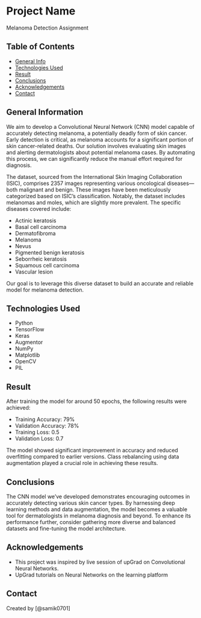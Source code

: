 # Project Name
Melanoma Detection Assignment


## Table of Contents
* [General Info](#general-information)
* [Technologies Used](#technologies-used)
* [Result](#Result)
* [Conclusions](#conclusions)
* [Acknowledgements](#acknowledgements)
* [Contact](#Contact)

## General Information
We aim to develop a Convolutional Neural Network (CNN) model capable of accurately detecting melanoma, a potentially deadly form of skin cancer. Early detection is critical, as melanoma accounts for a significant portion of skin cancer-related deaths. Our solution involves evaluating skin images and alerting dermatologists about potential melanoma cases. By automating this process, we can significantly reduce the manual effort required for diagnosis.

The dataset, sourced from the International Skin Imaging Collaboration (ISIC), comprises 2357 images representing various oncological diseases—both malignant and benign. These images have been meticulously categorized based on ISIC’s classification. Notably, the dataset includes melanomas and moles, which are slightly more prevalent. The specific diseases covered include:

* Actinic keratosis
* Basal cell carcinoma
* Dermatofibroma
* Melanoma
* Nevus
* Pigmented benign keratosis
* Seborrheic keratosis
* Squamous cell carcinoma
* Vascular lesion

Our goal is to leverage this diverse dataset to build an accurate and reliable model for melanoma detection.

## Technologies Used
- Python
- TensorFlow
- Keras
- Augmentor
- NumPy
- Matplotlib
- OpenCV
- PIL

## Result
After training the model for around 50 epochs, the following results were achieved:

- Training Accuracy: 79%
- Validation Accuracy: 78%
- Training Loss: 0.5
- Validation Loss: 0.7

The model showed significant improvement in accuracy and reduced overfitting compared to earlier versions. Class rebalancing using data augmentation played a crucial role in achieving these results.

## Conclusions
The CNN model we’ve developed demonstrates encouraging outcomes in accurately detecting various skin cancer types. By harnessing deep learning methods and data augmentation, the model becomes a valuable tool for dermatologists in melanoma diagnosis and beyond. To enhance its performance further, consider gathering more diverse and balanced datasets and fine-tuning the model architecture.

## Acknowledgements
- This project was inspired by live session of upGrad on Convolutional Neural Networks.
- UpGrad tutorials on Neural Networks on the learning platform


## Contact
Created by [@samik0701]
